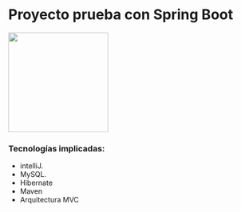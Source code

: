 
# Proyecto prueba con Spring Boot

<img align="center" src="https://images.g2crowd.com/uploads/product/image/large_detail/large_detail_9d63a0ed04b871d3dacc8647b7f0927d/spring-boot.png" height="200px" width="200px">

<br>

### Tecnologías implicadas:
- intelliJ.
- MySQL.
- Hibernate
- Maven
- Arquitectura MVC

